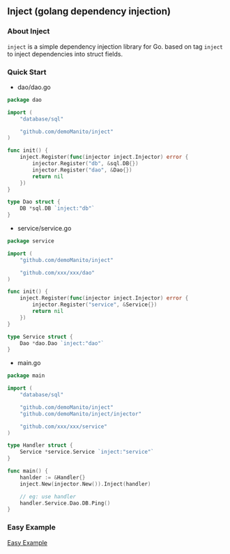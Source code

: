 ## Inject (golang dependency injection)

### About Inject

`inject` is a simple dependency injection library for Go. based on tag `inject` to inject dependencies into struct fields.

### Quick Start

- dao/dao.go
```go
package dao

import (
	"database/sql"

	"github.com/demoManito/inject"
)

func init() {
	inject.Register(func(injector inject.Injector) error {
		injector.Register("db", &sql.DB{})
		injector.Register("dao", &Dao{})
		return nil
	})
}

type Dao struct {
	DB *sql.DB `inject:"db"`
}
```

- service/service.go
```go
package service

import (
	"github.com/demoManito/inject"

	"github.com/xxx/xxx/dao"
)

func init() {
	inject.Register(func(injector inject.Injector) error {
		injector.Register("service", &Service{})
		return nil
	})
}

type Service struct {
	Dao *dao.Dao `inject:"dao"`
}
```

- main.go

```go
package main

import (
	"database/sql"

	"github.com/demoManito/inject"
	"github.com/demoManito/inject/injector"

	"github.com/xxx/xxx/service"
)

type Handler struct {
	Service *service.Service `inject:"service"`
}

func main() {
	hanlder := &Handler{}
	inject.New(injector.New()).Inject(handler)

	// eg: use handler
	handler.Service.Dao.DB.Ping()
}
```

### Easy Example
[Easy Example](https://github.com/demoManito/inject/tree/main/tests)

